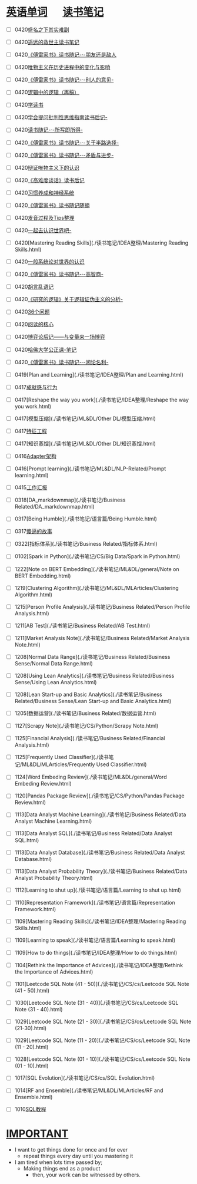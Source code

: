 # [英语单词](./egls/1/) &emsp;  [读书笔记](./%E8%AF%BB%E4%B9%A6%E7%AC%94%E8%AE%B0/) 




- [ ] 0420[盛名之下其实难副](./读书笔记/IDEA整理/傅雷家书/盛名之下其实难副.html)
- [ ] 0420[遥远的救世主读书笔记](./读书笔记/IDEA整理/遥远的救世主读书笔记.html)
- [ ] 0420[《傅雷家书》读书随记-·-朋友还是敌人](./读书笔记/IDEA整理/傅雷家书/《傅雷家书》读书随记-·-朋友还是敌人.html)
- [ ] 0420[唯物主义在历史进程中的变化与影响](./读书笔记/IDEA整理/认识论/唯物主义在历史进程中的变化与影响.html)
- [ ] 0420[《傅雷家书》读书随记-·-别人的意见-](./读书笔记/IDEA整理/傅雷家书/《傅雷家书》读书随记-·-别人的意见-.html)
- [ ] 0420[逻辑中的逻辑（再稿）](./读书笔记/IDEA整理/认识论/逻辑中的逻辑（再稿）.html)
- [ ] 0420[学读书](./读书笔记/IDEA整理/学读书.html)
- [ ] 0420[学会提问批判性思维指南读书后记-](./读书笔记/IDEA整理/认识论/学会提问批判性思维指南读书后记-.html)
- [ ] 0420[读书随记-·-所写即所得-](./读书笔记/IDEA整理/读书随记-·-所写即所得-.html)
- [ ] 0420[《傅雷家书》读书随记-·-关于半路选择-](./读书笔记/IDEA整理/傅雷家书/《傅雷家书》读书随记-·-关于半路选择-.html)
- [ ] 0420[《傅雷家书》读书随记-·-矛盾与进步-](./读书笔记/IDEA整理/傅雷家书/《傅雷家书》读书随记-·-矛盾与进步-.html)
- [ ] 0420[辩证唯物主义下的认识](./读书笔记/IDEA整理/认识论/辩证唯物主义下的认识.html)
- [ ] 0420[《高难度谈话》读书后记](./读书笔记/语言篇/表达相关/daily表达/《高难度谈话》读书后记.html)
- [ ] 0420[习惯养成和神经系统](./读书笔记/心理学/认知心理学/习惯养成和神经系统.html)
- [ ] 0420[《傅雷家书》读书随记随摘](./读书笔记/IDEA整理/傅雷家书/《傅雷家书》读书随记随摘.html)
- [ ] 0420[发音过程及Tips整理](./读书笔记/艺术相关/音乐相关/发音过程及Tips整理.html)
- [ ] 0420[一起去认识世界吧-](./读书笔记/IDEA整理/认识论/一起去认识世界吧-.html)
- [ ] 0420[Mastering Reading Skills](./读书笔记/IDEA整理/Mastering Reading Skills.html)
- [ ] 0420[一般系统论对世界的认识](./读书笔记/IDEA整理/认识论/一般系统论对世界的认识.html)
- [ ] 0420[《傅雷家书》读书随记-·-高智商-](./读书笔记/IDEA整理/傅雷家书/《傅雷家书》读书随记-·-高智商-.html)
- [ ] 0420[胡言乱语记](./读书笔记/心理学/认知心理学/胡言乱语记.html)
- [ ] 0420[《研究的逻辑》关于逻辑证伪主义的分析-](./读书笔记/IDEA整理/认识论/《研究的逻辑》关于逻辑证伪主义的分析-.html)
- [ ] 0420[36个问题](./读书笔记/心理学/爱情心理学/36个问题.html)
- [ ] 0420[阅读的核心](./读书笔记/IDEA整理/阅读的核心.html)
- [ ] 0420[博弈论后记——与变量来一场博弈](./读书笔记/IDEA整理/博弈论后记——与变量来一场博弈.html)
- [ ] 0420[哈佛大学公正课-笔记](./读书笔记/伦理学/哈佛大学公正课-笔记.html)
- [ ] 0420[《傅雷家书》读书随记-·-闲论名利-](./读书笔记/IDEA整理/傅雷家书/《傅雷家书》读书随记-·-闲论名利-.html)
- [ ] 0419[Plan and Learning](./读书笔记/IDEA整理/Plan and Learning.html)
- [ ] 0417[成就感与行为](./读书笔记/心理学/认知心理学/成就感与行为.html)
- [ ] 0417[Reshape the way you work](./读书笔记/IDEA整理/Reshape the way you work.html)
- [ ] 0417[模型压缩](./读书笔记/ML&DL/Other DL/模型压缩.html) 
- [ ] 0417[特征工程](./读书笔记/ML&DL/ML-Related/特征工程.html)
- [ ] 0417[知识蒸馏](./读书笔记/ML&DL/Other DL/知识蒸馏.html) 
- [ ] 0416[Adapter架构](./读书笔记/ML&DL/NLP-Related/Adapter架构.html)
- [ ] 0416[Prompt learning](./读书笔记/ML&DL/NLP-Related/Prompt learning.html) 
- [ ] 0415[工作汇报](./读书笔记/语言篇/工作汇报.html)
- [ ] 0318[DA_markdownmap](./读书笔记/Business Related/DA_markdownmap.html)
- [ ] 0317[Being Humble](./读书笔记/语言篇/Being Humble.html)
- [ ] 0317[傻逼的故事](./读书笔记/IDEA整理/傻逼的故事.html)
- [ ] 0322[指标体系](./读书笔记/Business Related/指标体系.html) 
- [ ] 0102[Spark in Python](./读书笔记/CS/Big Data/Spark in Python.html)
- [ ] 1222[Note on BERT Embedding](./读书笔记/ML&DL/general/Note on BERT Embedding.html)
- [ ] 1219[Clustering Algorithm](./读书笔记/ML&DL/MLArticles/Clustering Algorithm.html) 
- [ ] 1215[Person Profile Analysis](./读书笔记/Business Related/Person Profile Analysis.html)
- [ ] 1211[AB Test](./读书笔记/Business Related/AB Test.html)
- [ ] 1211[Market Analysis Note](./读书笔记/Business Related/Market Analysis Note.html)
- [ ] 1208[Normal Data Range](./读书笔记/Business Related/Business Sense/Normal Data Range.html)
- [ ] 1208[Using Lean Analytics](./读书笔记/Business Related/Business Sense/Using Lean Analytics.html)
- [ ] 1208[Lean Start-up and Basic Analytics](./读书笔记/Business Related/Business Sense/Lean Start-up and Basic Analytics.html)
- [ ] 1205[数据运营](./读书笔记/Business Related/数据运营.html) 
- [ ] 1127[Scrapy Note](./读书笔记/CS/Python/Scrapy Note.html)
- [ ] 1125[Financial Analysis](./读书笔记/Business Related/Financial Analysis.html)
- [ ] 1125[Frequently Used Classifier](./读书笔记/ML&DL/MLArticles/Frequently Used Classifier.html)
- [ ] 1124[Word Embeding Review](./读书笔记/ML&DL/general/Word Embeding Review.html) 
- [ ] 1120[Pandas Package Review](./读书笔记/CS/Python/Pandas Package Review.html)
- [ ] 1113[Data Analyst Machine Learning](./读书笔记/Business Related/Data Analyst Machine Learning.html)
- [ ] 1113[Data Analyst SQL](./读书笔记/Business Related/Data Analyst SQL.html)
- [ ] 1113[Data Analyst Database](./读书笔记/Business Related/Data Analyst Database.html)
- [ ] 1113[Data Analyst Probability Theory](./读书笔记/Business Related/Data Analyst Probability Theory.html)
- [ ] 1112[Learning to shut up](./读书笔记/语言篇/Learning to shut up.html) 
- [ ] 1110[Representation Framework](./读书笔记/语言篇/Representation Framework.html)
- [ ] 1109[Mastering Reading Skills](./读书笔记/IDEA整理/Mastering Reading Skills.html)
- [ ] 1109[Learning to speak](./读书笔记/语言篇/Learning to speak.html)
- [ ] 1109[How to do things](./读书笔记/IDEA整理/How to do things.html)
- [ ] 1104[Rethink the Importance of Advices](./读书笔记/IDEA整理/Rethink the Importance of Advices.html)
- [ ] 1101[Leetcode SQL Note (41 - 50)](./读书笔记/CS/cs/Leetcode SQL Note (41 - 50).html)
- [ ] 1030[Leetcode SQL Note (31 - 40)](./读书笔记/CS/cs/Leetcode SQL Note (31 - 40).html)
- [ ] 1029[Leetcode SQL Note (21 - 30)](./读书笔记/CS/cs/Leetcode SQL Note (21-30).html)
- [ ] 1029[Leetcode SQL Note (11 - 20)](./读书笔记/CS/cs/Leetcode SQL Note (11 - 20).html)
- [ ] 1028[Leetcode SQL Note (01 - 10)](./读书笔记/CS/cs/Leetcode SQL Note (01 - 10).html)
- [ ] 1017[SQL Evolution](./读书笔记/CS/cs/SQL Evolution.html) 
- [ ] 1014[RF and Ensemble](./读书笔记/ML&DL/MLArticles/RF and Ensemble.html)
- [ ] 1010[SQL教程](./读书笔记/CS/cs/SQL教程.html) 







# [IMPORTANT](https://www.zhihu.com/collection/70812410) 

- I want to get things done for once and for ever
  - repeat things every day until you mastering it
- I am tired when lots time passed by;
  - Making things end as a product
    - then, your work can be witnessed by others.
